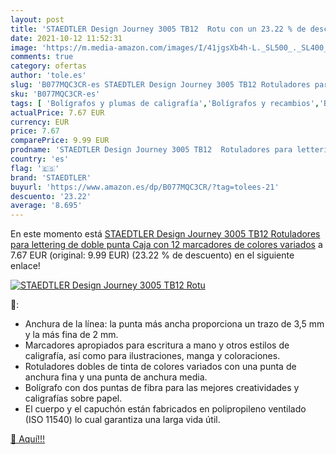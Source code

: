 ```yaml
---
layout: post
title: 'STAEDTLER Design Journey 3005 TB12  Rotu con un 23.22 % de descuento'
date: 2021-10-12 11:52:31
image: 'https://m.media-amazon.com/images/I/41jgsXb4h-L._SL500_._SL400_.jpg'
comments: true
category: ofertas
author: 'tole.es'
slug: 'B077MQC3CR-es STAEDTLER Design Journey 3005 TB12 Rotuladores para...'
sku: 'B077MQC3CR-es'
tags: [ 'Bolígrafos y plumas de caligrafía','Bolígrafos y recambios','Bolígrafos, lápices y útiles de escritura','Oficina y papelería','rotuladores','staedtler', ]
actualPrice: 7.67 EUR
currency: EUR
price: 7.67
comparePrice: 9.99 EUR
prodname: 'STAEDTLER Design Journey 3005 TB12  Rotuladores para lettering de doble punta  Caja con 12 marcadores de colores variados'
country: 'es'
flag: '🇪🇸'
brand: 'STAEDTLER'
buyurl: 'https://www.amazon.es/dp/B077MQC3CR/?tag=tolees-21'
descuento: '23.22'
average: '8.695'
---
```


En este momento está [STAEDTLER Design Journey 3005 TB12  Rotuladores para lettering de doble punta  Caja con 12 marcadores de colores variados](https://www.amazon.es/dp/B077MQC3CR/?tag=tolees-21) a 7.67 EUR (original: 9.99 EUR) (23.22 %  de descuento) en el siguiente enlace!

[![STAEDTLER Design Journey 3005 TB12  Rotu](https://m.media-amazon.com/images/I/41jgsXb4h-L._SL500_._SL400_.jpg)](https://www.amazon.es/dp/B077MQC3CR/?tag=tolees-21)

🔎:

- Anchura de la línea: la punta más ancha proporciona un trazo de 3,5 mm y la más fina de 2 mm.
- Marcadores apropiados para escritura a mano y otros estilos de caligrafía, así como para ilustraciones, manga y coloraciones.
- Rotuladores dobles de tinta de colores variados con una punta de anchura fina y una punta de anchura media.
- Bolígrafo con dos puntas de fibra para las mejores creatividades y caligrafías sobre papel.
- El cuerpo y el capuchón están fabricados en polipropileno ventilado (ISO 11540) lo cual garantiza una larga vida útil.

[🛒 Aquí!!!](https://www.amazon.es/dp/B077MQC3CR/?tag=tolees-21)
